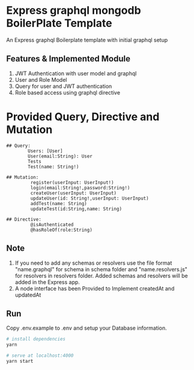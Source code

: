 
# Express graphql mongodb BoilerPlate Template

An Express graphql Boilerplate template with initial graphql setup

## Features & Implemented Module
1. JWT Authentication with user model and graphql
2. User and Role Model
3. Query for user and JWT authentication
4. Role based access using graphql directive

# Provided Query, Directive and Mutation

    ## Query:
            Users: [User]
            User(email:String): User
            Tests
            Test(name: String!)

    ## Mutation:
             register(userInput: UserInput!)
             login(email:String!,password:String!)  
             createUser(userInput: UserInput)
             updateUser(id: String!,userInput: UserInput)
             addTest(name: String)
             updateTest(id:String,name: String)

    ## Directive:  
             @isAuthenticated
             @hasRoleOf(role:String)
         
## Note
1. If you need to add any schemas or resolvers use the file format "name.graphql" for schema in schema folder and "name.resolvers.js" for resolvers in resolvers folder. Added schemas and resolvers will be added in the Express app.
2. A node interface has been Provided to Implement createdAt and updatedAt


## Run
Copy .env.example to .env and setup your Database information.

``` bash
# install dependencies
yarn

# serve at localhost:4000
yarn start

```
